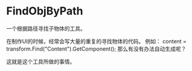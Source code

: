 # FindObjByPath
一个根据路径寻找子物体的工具。

在制作UI的时候，经常会写大量的重复的寻找物体的代码。
例如： content = transform.Find("Content").GetComponent<RectTransform>();
那么有没有办法自动生成呢？

这就是这个工具所做的事情。


